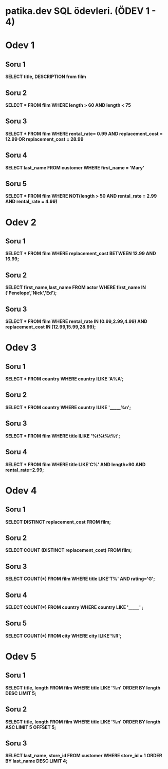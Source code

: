 # patika.dev SQL ödevleri. (ÖDEV 1 - 4)


# Odev 1

## Soru 1
**SELECT title, DESCRIPTION from film**

## Soru 2
**SELECT * FROM film WHERE length > 60 AND length < 75**

## Soru 3
**SELECT * FROM film WHERE rental_rate= 0.99 AND replacement_cost = 12.99 OR replacement_cost = 28.99**

## Soru 4
**SELECT last_name FROM customer WHERE first_name = 'Mary'**

## Soru 5
**SELECT * FROM film WHERE NOT(length > 50 AND rental_rate = 2.99 AND rental_rate = 4.99)**


# Odev 2

## Soru 1
**SELECT * FROM film WHERE replacement_cost BETWEEN 12.99 AND 16.99;**

## Soru 2
**SELECT first_name,last_name FROM actor WHERE first_name IN ('Penelope','Nick','Ed');**

## Soru 3
**SELECT * FROM film WHERE rental_rate IN (0.99,2.99,4.99) AND replacement_cost IN (12.99,15.99,28.99);**


# Odev 3

## Soru 1
**SELECT * FROM country WHERE country ILIKE 'A%A';**

## Soru 2
**SELECT * FROM country WHERE country ILIKE '_____%n';**

## Soru 3
**SELECT * FROM film WHERE title ILIKE '%t%t%t%t';**

## Soru 4
**SELECT * FROM film WHERE title LIKE'C%' AND length>90 AND rental_rate=2.99;**


# Odev 4

## Soru 1
**SELECT DISTINCT replacement_cost FROM film;**

## Soru 2
**SELECT COUNT (DISTINCT replacement_cost) FROM film;**

## Soru 3
**SELECT COUNT(*) FROM film WHERE title LIKE'T%' AND rating='G';**

## Soru 4
**SELECT COUNT(*) FROM country WHERE country LIKE '_____' ;**

## Soru 5

**SELECT COUNT(*) FROM city WHERE city ILIKE'%R';**



# Odev 5

## Soru 1
**SELECT title, length FROM film WHERE title LIKE '%n' ORDER BY length DESC LIMIT 5;**

## Soru 2
**SELECT title, length FROM film WHERE title LIKE '%n' ORDER BY length ASC LIMIT 5 OFFSET 5;**

## Soru 3
**SELECT last_name, store_id FROM customer WHERE store_id = 1 ORDER BY last_name DESC LIMIT 4;**
